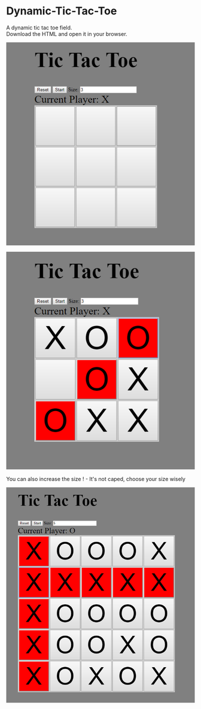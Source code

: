 # Dynamic-Tic-Tac-Toe
A dynamic tic tac toe field.<br/>
Download the HTML and open it in your browser.

![](./doc/3x3Empty.PNG)

![](./doc/3x3Won.PNG)

You can also increase the size ! - It's not caped, choose your size wisely

![](./doc/5x5Won.PNG)
